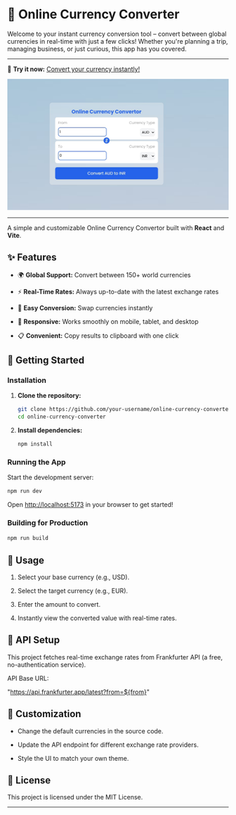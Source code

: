 # 💱 Online Currency Converter

Welcome to your instant currency conversion tool – convert between global currencies in real-time with just a few clicks!
Whether you're planning a trip, managing business, or just curious, this app has you covered.

---

<!-- Project Link -->

🚀 **Try it now:** [Convert your currency instantly!](`https://online-currency-convertor.vercel.app/`)

<!-- Project Image -->

<p align="center">
  <img src="./public/output.jpg" alt="Online Currency Convertor
  Screenshot" width="600"/>
</p>

---

A simple and customizable Online Currency Convertor built with **React** and **Vite**.

## ✨ Features

- 🌍 **Global Support:** Convert between 150+ world currencies

- ⚡ **Real-Time Rates:** Always up-to-date with the latest exchange rates

- 🔄 **Easy Conversion:** Swap currencies instantly

- 📱 **Responsive:** Works smoothly on mobile, tablet, and desktop

- 📋 **Convenient:** Copy results to clipboard with one click

## 🚀 Getting Started

### Installation

1. **Clone the repository:**
   ```bash
   git clone https://github.com/your-username/online-currency-converter.git
   cd online-currency-converter

   ```

2. **Install dependencies:**
   ```bash
   npm install
   ```

### Running the App

Start the development server:
```bash
npm run dev
```
Open [http://localhost:5173](http://localhost:5173) in your browser to get started!

### Building for Production

```bash
npm run build
```

## 📝 Usage

1. Select your base currency (e.g., USD).

2. Select the target currency (e.g., EUR).

3. Enter the amount to convert.

4. Instantly view the converted value with real-time   rates.

## 🔑 API Setup

This project fetches real-time exchange rates from Frankfurter API (a free, no-authentication service).

API Base URL:

"https://api.frankfurter.app/latest?from=${from}"

## 🎨 Customization

- Change the default currencies in the source code.

- Update the API endpoint for different exchange rate providers.

- Style the UI to match your own theme.

## 📄 License

This project is licensed under the MIT License.

---
